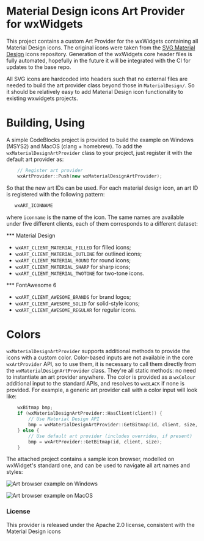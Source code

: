 # Material Design icons Art Provider for wxWidgets

This project contains a custom Art Provider for the wxWidgets containing all Material Design icons. 
The original icons were taken from the [SVG Material Design](https://github.com/marella/material-design-icons) icons repository. 
Generation of the wxWidgets core header files is fully automated, hopefully in the future it will be integrated with the CI for updates to the base repo.

All SVG icons are hardcoded into headers such that no external files are needed to build the art provider class beyond those in `MaterialDesign/`. 
So it should be relatively easy to add Material Design icon functionality to existing wxwidgets projects.

# Building, Using

A simple CodeBlocks project is provided to build the example on Windows (MSYS2) and MacOS (clang + homebrew). To add the `wxMaterialDesignArtProvider` class to your project, 
just register it with the default art provider as: 

```c++
    // Register art provider
    wxArtProvider::Push(new wxMaterialDesignArtProvider);
```

So that the new art IDs can be used. For each material design icon, an art ID is registered with the following pattern: 

```c++
   wxART_ICONNAME
```
where `iconname` is the name of the icon. The same names are available under five different clients, each of them corresponds to a different dataset: 

*** Material Design 
- `wxART_CLIENT_MATERIAL_FILLED` for filled icons;
- `wxART_CLIENT_MATERIAL_OUTLINE` for outlined icons;
- `wxART_CLIENT_MATERIAL_ROUND` for round icons;
- `wxART_CLIENT_MATERIAL_SHARP` for sharp icons;
- `wxART_CLIENT_MATERIAL_TWOTONE` for two-tone icons.

*** FontAwesome 6
- `wxART_CLIENT_AWESOME_BRANDS` for brand logos;
- `wxART_CLIENT_AWESOME_SOLID` for solid-style icons;
- `wxART_CLIENT_AWESOME_REGULAR` for regular icons.

# Colors

`wxMaterialDesignArtProvider` supports additional methods to provide the icons with a custom color. Color-based inputs are not available in the core `wxArtProvider` API, 
so to use them, it is necessary to call them directly from the `wxMaterialDesignArtProvider` class. They're all static methods: no need to instantiate an art provider anywhere. 
The color is provided as a `wxColour` additional input to the standard APIs, and resolves to `wxBLACK` if none is provided. For example, a generic art provider call with a color input will look like: 

```c++
    wxBitmap bmp;
    if (wxMaterialDesignArtProvider::HasClient(client)) {
        // Use Material Design API
        bmp = wxMaterialDesignArtProvider::GetBitmap(id, client, size, color);
    } else {
        // Use default art provider (includes overrides, if present)
        bmp = wxArtProvider::GetBitmap(id, client, size);
    }
```

The attached project contains a sample icon browser, modelled on wxWidget's standard one, and can be used to navigate all art names and styles: 

![Art browser example on Windows](https://github.com/perazz/wxMaterialDesignArtProvider/blob/main/assets/art_browser_windows.PNG?raw=true)

![Art browser example on MacOS](https://github.com/perazz/wxMaterialDesignArtProvider/blob/main/assets/art_browser_macos.PNG?raw=true)

### License
This provider is released under the Apache 2.0 license, consistent with the Material Design icons


